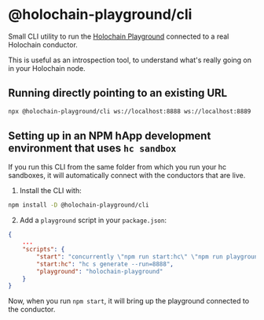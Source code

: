 # @holochain-playground/cli

Small CLI utility to run the [Holochain Playground](https://holochain-playground.github.io/) connected to a real Holochain conductor.

This is useful as an introspection tool, to understand what's really going on in your Holochain node.

## Running directly pointing to an existing URL

```bash
npx @holochain-playground/cli ws://localhost:8888 ws://localhost:8889
```

## Setting up in an NPM hApp development environment that uses `hc sandbox`

If you run this CLI from the same folder from which you run your hc sandboxes, it will automatically connect with the conductors that are live.

1. Install the CLI with:

```bash
npm install -D @holochain-playground/cli
```

2. Add a `playground` script in your `package.json`:

```json
{
    ...
    "scripts": {
        "start": "concurrently \"npm run start:hc\" \"npm run playground\"",
        "start:hc": "hc s generate --run=8888",
        "playground": "holochain-playground"
    }
}
```

Now, when you run `npm start`, it will bring up the playground connected to the conductor.